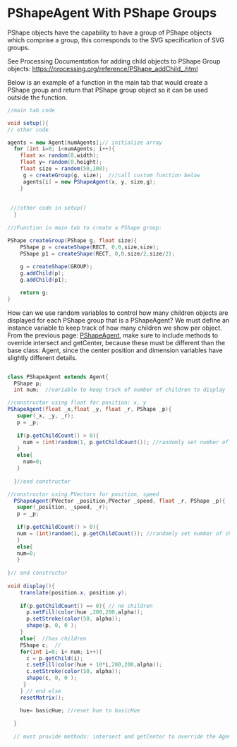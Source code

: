 # PShapeAgent With PShape Groups


PShape objects have the capability to have a group of PShape objects which comprise a group, this corresponds to the SVG specification of SVG groups.

See Processing Documentation for adding child objects to PShape Group objects: 
https://processing.org/reference/PShape_addChild_.html

Below is an example of a function in the main tab that would create a PShape group and return that PShape group object so it can be used outside the function.

```java
//main tab code

void setup(){
// other code

agents = new Agent[numAgents];// initialize array
  for (int i=0; i<numAgents; i++){
    float x= random(0,width);
    float y= random(0,height);
    float size = random(50,100);
     g = createGroup(g, size);  ///call custom function below
     agents[i] = new PShapeAgent(x, y, size,g);
    }
 
 
 ///other code in setup()
  }
  
///Function in main tab to create a PShape group:

PShape createGroup(PShape g, float size){
    PShape p = createShape(RECT, 0,0,size,size);
    PShape p1 = createShape(RECT, 0,0,size/2,size/2);
  
    g = createShape(GROUP);
    g.addChild(p);
    g.addChild(p1);

    return g;
}


```

How can we use random variables to control how many children objects are displayed for each PShape group that is a PShapeAgent?
We must define an instance variable to keep track of how many children we show per object.  From the previous page: [PShapeAgent](https://kdoore.gitbooks.io/cs1335/content/pshapeagent.html#pshapeagent-inherits-from-class-agent), make sure to include methods to override intersect and getCenter, because these must be different than the base class: Agent, since the center position and dimension variables have slightly different details.

```java

class PShapeAgent extends Agent{
  PShape p;
  int num;  //variable to keep track of number of children to display  

//constructor using float for position: x, y
PShapeAgent(float _x,float _y, float _r, PShape _p){
   super(_x, _y, _r);
   p = _p;
   
   if(p.getChildCount() > 0){
     num = (int)random(1, p.getChildCount()); //randomly set number of children each agent  will display
   }
   else{
     num=0;
   }
   
  }//end constructor

//constructor using PVectors for position, speed
  PShapeAgent(PVector _position,PVector _speed, float _r, PShape _p){
   super(_position, _speed, _r);
   p = _p;
   
   if(p.getChildCount() > 0){
   num = (int)random(1, p.getChildCount()); //randomly set number of children each agent  will display
   }
   else{
   num=0;
   }
   
}// end constructor
  
void display(){
    translate(position.x, position.y);
    
    if(p.getChildCount() == 0){ // no children
      p.setFill(color(hue ,200,200,alpha));
      p.setStroke(color(50, alpha));
      shape(p, 0, 0 );
    } 
    else{  //has children
    PShape c;  //
    for(int i=0; i< num; i++){
      c = p.getChild(i);
      c.setFill(color(hue + 10*i,200,200,alpha));
      c.setStroke(color(50, alpha));
      shape(c, 0, 0 );
     }
    } // end else
    resetMatrix();

    hue= basicHue; //reset hue to basicHue 
    
  }
  
  // must provide methods: intersect and getCenter to override the Agent class.
  ```
